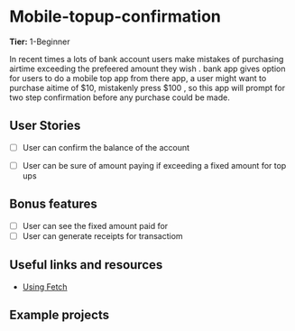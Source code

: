# Mobile-topup-confirmation

**Tier:** 1-Beginner

In recent times a lots of bank account  users make mistakes of purchasing airtime exceeding the prefeered amount they wish . bank app gives option for users to do a mobile top app from there app, a user might want to purchase aitime of $10, mistakenly press $100 , so this app will prompt for two step confirmation before any purchase could be made.  


## User Stories

-   [ ] User can confirm the balance of the account
-   [ ] User can be sure of amount paying if exceeding a fixed amount for top ups


## Bonus features

-   [ ] User can see the fixed amount paid for
-   [ ] User can generate receipts for transactiom

## Useful links and resources

- [Using Fetch](https://developer.mozilla.org/en-US/docs/Web/API/Fetch_API/Using_Fetch)



## Example projects


